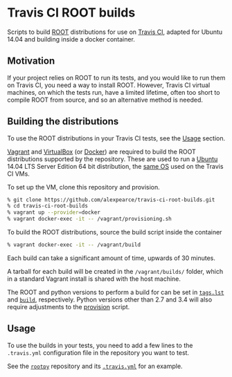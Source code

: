 # Travis CI ROOT builds

Scripts to build [ROOT](http://root.cern.ch/) distributions for use on
[Travis CI](https://travis-ci.org/), adapted for Ubuntu 14.04 and building
inside a docker container.

## Motivation

If your project relies on ROOT to run its tests, and you would like to run them
on Travis CI, you need a way to install ROOT. However, Travis CI virtual
machines, on which the tests run, have a limited lifetime, often too short to
compile ROOT from source, and so an alternative method is needed.

## Building the distributions

To use the ROOT distributions in your Travis CI tests, see the [Usage](#usage)
section.

[Vagrant](http://www.vagrantup.com/) and
[VirtualBox](https://www.virtualbox.org/) (or [Docker](https://www.docker.com/))
are required to build the ROOT distributions supported by the repository.
These are used to run a [Ubuntu](http://www.ubuntu.com/) 14.04 LTS Server
Edition 64 bit distribution, the
[same OS](http://docs.travis-ci.com/user/ci-environment/#CI-environment-OS)
used on the Travis CI VMs.

To set up the VM, clone this repository and provision.

```bash
% git clone https://github.com/alexpearce/travis-ci-root-builds.git
% cd travis-ci-root-builds
% vagrant up --provider=docker
% vagrant docker-exec -it -- /vagrant/provisioning.sh
```

To build the ROOT distributions, source the build script inside the container

```bash
% vagrant docker-exec -it -- /vagrant/build
```

Each build can take a significant amount of time, upwards of 30 minutes.

A tarball for each build will be created in the `/vagrant/builds/` folder,
which in a standard Vagrant install is shared with the host machine.

The ROOT and python versions to perform a build for can be set in
[`tags.lst`](tags.lst) and [`build`](build#L27), respectively.
Python versions other than 2.7 and 3.4 will also require adjustments to the
[provision](provisioning.sh) script.

## Usage

To use the builds in your tests, you need to add a few lines to the
`.travis.yml` configuration file in the repository you want to test.

See the
[`rootpy`](https://github.com/rootpy/rootpy)
repository and its
[`.travis.yml`](https://github.com/rootpy/rootpy/blob/master/.travis.yml)
for an example.
